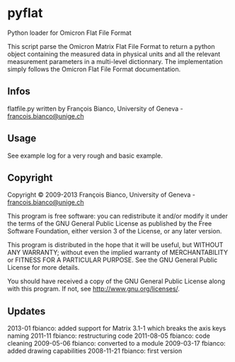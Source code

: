 pyflat
======

Python loader for Omicron Flat File Format

This script parse the Omicron Matrix Flat File Format to return a python
object containing the measured data in physical units and all the relevant
measurement parameters in a multi-level dictionnary. The implementation simply
follows the Omicron Flat File Format documentation.

Infos
-----
flatfile.py written by François Bianco, University of Geneva - francois.bianco@unige.ch

Usage
-----
See example log for a very rough and basic example.


Copyright
---------
Copyright © 2009-2013 François Bianco, University of Geneva - francois.bianco@unige.ch

This program is free software: you can redistribute it and/or modify
it under the terms of the GNU General Public License as published by
the Free Software Foundation, either version 3 of the License, or
any later version.

This program is distributed in the hope that it will be useful,
but WITHOUT ANY WARRANTY; without even the implied warranty of
MERCHANTABILITY or FITNESS FOR A PARTICULAR PURPOSE.  See the
GNU General Public License for more details.

You should have received a copy of the GNU General Public License
along with this program.  If not, see <http://www.gnu.org/licenses/>.

Updates
-------

2013-01 fbianco:
    added support for Matrix 3.1-1 which breaks the axis keys naming
2011-11 fbianco:
    restructuring code
2011-08-05 fbianco:
    code cleaning
2009-05-06 fbianco:
    converted to a module
2009-03-17 fbianco:
    added drawing capabilities
2008-11-21 fbianco:
    first version